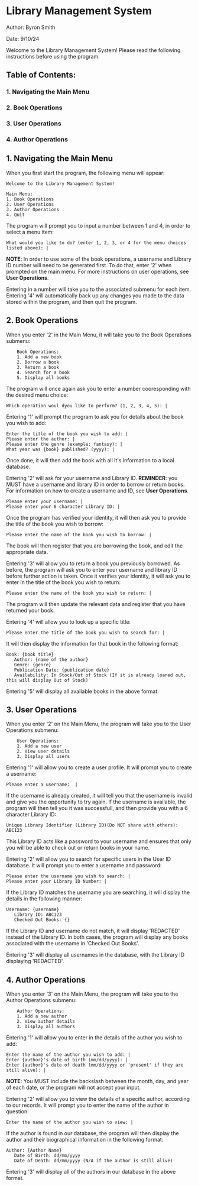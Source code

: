 # Library Management System

Author: Byron Smith

Date: 9/10/24

Welcome to the Library Management System! Please read the following instructions before using the program.

## Table of Contents:

### 1. Navigating the Main Menu
### 2. Book Operations
### 3. User Operations
### 4. Author Operations


## 1. Navigating the Main Menu

When you first start the program, the following menu will appear:

    Welcome to the Library Management System!

    Main Menu:
    1. Book Operations
    2. User Operations
    3. Author Operations
    4. Quit

The program will prompt you to input a number between 1 and 4, in order to select a menu item:

    What would you like to do? (enter 1, 2, 3, or 4 for the menu choices listed above): |

__NOTE__: In order to use some of the book operations, a username and Library ID number will need to be generated first. To do that, enter '2' when prompted on the main menu. For more instructions on user operations, see __User Operations__.

Entering in a number will take you to the associated submenu for each item. Entering '4' will automatically back up any changes you made to the data stored within the program, and then quit the program.

## 2. Book Operations

When you enter '2' in the Main Menu, it will take you to the Book Operations submenu:

        Book Operations:
        1. Add a new book
        2. Borrow a book
        3. Return a book
        4. Search for a book
        5. Display all books

The program will once again ask you to enter a number cooresponding with the desired menu choice:

    Which operation woul dyou like to perform? (1, 2, 3, 4, 5): |

Entering '1' will prompt the program to ask you for details about the book you wish to add:

    Enter the title of the book you wish to add: |
    Please enter the author: |
    Please enter the genre (example: fantasy): |
    What year was {book} published? (yyyy): |

Once done, it will then add the book with all it's information to a local database.

Entering '2' will ask for your username and Library ID. __REMINDER__: you MUST have a username and library ID in order to borrow or return books. For information on how to create a username and ID, see __User Operations__.

    Please enter your username: |
    Please enter your 6 character Library ID: |

Once the program has verified your identity, it will then ask you to provide the title of the book you wish to borrow:

    Please enter the name of the book you wish to borrow: |

The book will then register that you are borrowing the book, and edit the appropriate data.

Entering '3' will allow you to return a book you previously borrowed. As before, the program will ask you to enter your username and library ID before further action is taken.
Once it verifies your identity, it will ask you to enter in the title of the book you wish to return:

    Please enter the name of the book you wish to return: |

The program will then update the relevant data and register that you have returned your book.

Entering '4' will allow you to look up a specific title:

    Please enter the title of the book you wish to search for: |

It will then display the information for that book in the following format:

    Book: {book title}
       Author: {name of the author}
       Genre: {genre}
       Publication Date: {publication date}
       Availability: In Stock/Out of Stock (If it is already loaned out, this will display Out of Stock)

Entering '5' will display all available books in the above format.

## 3. User Operations

When you enter '2' on the Main Menu, the program will take you to the User Operations submenu:

        User Operations:
        1. Add a new user
        2. View user details
        3. Display all users

Entering '1' will allow you to create a user profile. It will prompt you to create a username:

    Please enter a username:  |

If the username is already created, it will tell you that the username is invalid and give you the opportunity to try again.
If the username is available, the program will then tell you it was successfull, and then provide you with a 6 character Library ID:

    Unique Library Identifier (Library ID)(Do NOT share with others): ABC123

This Library ID acts like a password to your username and ensures that only you will be able to check out or return books in your name.

Entering '2' will allow you to search for specific users in the User ID database. It will prompt you to enter a username and password:

    Please enter the username you wish to search: |
    Please enter your Library ID Number: |

If the Library ID matches the username you are searching, it will display the details in the following manner:

    Username: {username}
       Library ID: ABC123
       Checked Out Books: {}
If the Library ID and username do not match, it will display 'REDACTED' instead of the Library ID. In both cases, the program will display any books associated with the username in 'Checked Out Books'.

Entering '3' will display all usernames in the database, with the Library ID displaying 'REDACTED'.

## 4. Author Operations

When you enter '3' on the Main Menu, the program will take you to the Author Operations submenu:

        Author Operations:
        1. Add a new author
        2. View author details
        3. Display all authors

Entering '1' will allow you to enter in the details of the author you wish to add:

    Enter the name of the author you wish to add: |
    Enter {author}'s date of birth (mm/dd/yyyy): |
    Enter {author}'s date of death (mm/dd/yyyy or 'present' if they are still alive): |

__NOTE__: You MUST include the backslash between the month, day, and year of each date, or the program will not accept your input.

Entering '2' will allow you to view the details of a specific author, according to our records. It will prompt you to enter the name of the author in question:

    Enter the name of the author you wish to view: |

If the author is found in our database, the program will then display the author and their biographical information in the following format:

    Author: {Author Name}
       Date of Birth: dd/mm/yyyy
       Date of Death: dd/mm/yyyy (N/A if the author is still alive)

Entering '3' will display all of the authors in our database in the above format.
       
